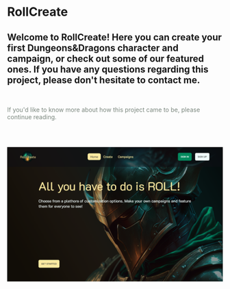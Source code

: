 # RollCreate

## Welcome to RollCreate! Here you can create your first Dungeons&Dragons character and campaign, or check out some of our featured ones. If you have any questions regarding this project, please don't hesitate to contact me.


<br />

<span style="color: #7C887F">If you'd like to know more about how this project came to be, please continue reading.</span>

<br />
<br />

![Road](assets/images/rollcreate.png)

